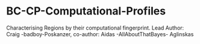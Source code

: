 # BC-CP-Computational-Profiles
 Characterising Regions by their computational fingerprint. Lead Author: Craig -badboy-Poskanzer, co-author: Aidas -AllAboutThatBayes- Aglinskas
